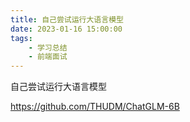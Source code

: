 ```yaml
---
title: 自己尝试运行大语言模型
date: 2023-01-16 15:00:00
tags:
    - 学习总结
    - 前端面试
---
```

自己尝试运行大语言模型

[](https://hub.baai.ac.cn/view/25299)
https://github.com/THUDM/ChatGLM-6B